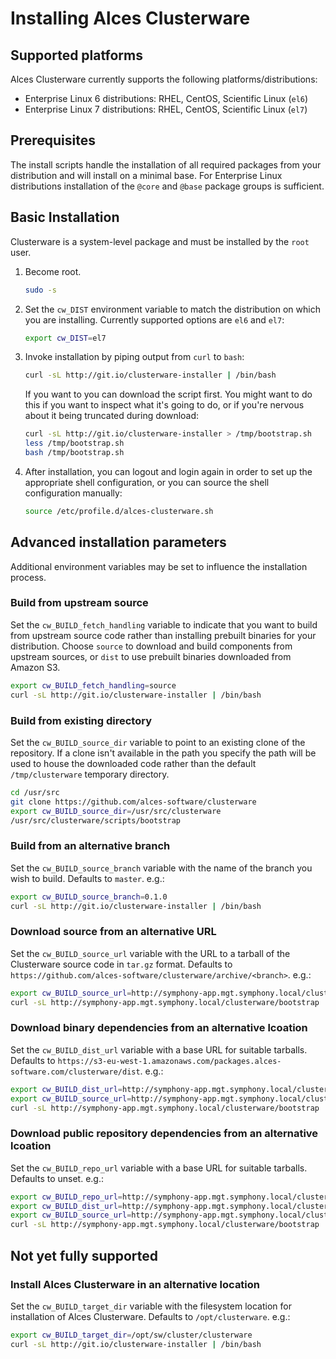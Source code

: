 # Installing Alces Clusterware

## Supported platforms

Alces Clusterware currently supports the following platforms/distributions:

* Enterprise Linux 6 distributions: RHEL, CentOS, Scientific Linux (`el6`)
* Enterprise Linux 7 distributions: RHEL, CentOS, Scientific Linux (`el7`)

## Prerequisites

The install scripts handle the installation of all required packages from your distribution and will install on a minimal base.  For Enterprise Linux distributions installation of the `@core` and `@base` package groups is sufficient.

## Basic Installation

Clusterware is a system-level package and must be installed by the `root` user.

1. Become root.

   ```bash
   sudo -s
   ```

2. Set the `cw_DIST` environment variable to match the distribution on which you are installing. Currently supported options are `el6` and `el7`:

     ```bash
     export cw_DIST=el7
     ```

3. Invoke installation by piping output from `curl` to `bash`:

   ```bash
   curl -sL http://git.io/clusterware-installer | /bin/bash
   ```

   If you want to you can download the script first.  You might want to do this if you want to inspect what it's going to do, or if you're nervous about it being truncated during download:

   ```bash
   curl -sL http://git.io/clusterware-installer > /tmp/bootstrap.sh
   less /tmp/bootstrap.sh
   bash /tmp/bootstrap.sh
   ```

4. After installation, you can logout and login again in order to set up the appropriate shell configuration, or you can source the shell configuration manually:

   ```bash
   source /etc/profile.d/alces-clusterware.sh
   ```

## Advanced installation parameters

Additional environment variables may be set to influence the installation process.

### Build from upstream source

Set the `cw_BUILD_fetch_handling` variable to indicate that you want to build from upstream source code rather than installing prebuilt binaries for your distribution.  Choose `source` to download and build components from upstream sources, or `dist` to use prebuilt binaries downloaded from Amazon S3.
   
```bash
export cw_BUILD_fetch_handling=source
curl -sL http://git.io/clusterware-installer | /bin/bash
```

### Build from existing directory

Set the `cw_BUILD_source_dir` variable to point to an existing clone of the repository.  If a clone isn't available in the path you specify the path will be used to house the downloaded code rather than the default `/tmp/clusterware` temporary directory.

```bash
cd /usr/src
git clone https://github.com/alces-software/clusterware
export cw_BUILD_source_dir=/usr/src/clusterware
/usr/src/clusterware/scripts/bootstrap
```

### Build from an alternative branch

Set the `cw_BUILD_source_branch` variable with the name of the branch you wish to build.  Defaults to `master`. e.g.:

```bash
export cw_BUILD_source_branch=0.1.0
curl -sL http://git.io/clusterware-installer | /bin/bash
```

### Download source from an alternative URL

Set the `cw_BUILD_source_url` variable with the URL to a tarball of the Clusterware source code in `tar.gz` format.  Defaults to `https://github.com/alces-software/clusterware/archive/<branch>`. e.g.:

```bash
export cw_BUILD_source_url=http://symphony-app.mgt.symphony.local/clusterware/clusterware.tar.gz
curl -sL http://symphony-app.mgt.symphony.local/clusterware/bootstrap | /bin/bash
```

### Download binary dependencies from an alternative lcoation

Set the `cw_BUILD_dist_url` variable with a base URL for suitable tarballs.  Defaults to `https://s3-eu-west-1.amazonaws.com/packages.alces-software.com/clusterware/dist`. e.g.:

```bash
export cw_BUILD_dist_url=http://symphony-app.mgt.symphony.local/clusterware/dist
export cw_BUILD_source_url=http://symphony-app.mgt.symphony.local/clusterware/clusterware.tar.gz
curl -sL http://symphony-app.mgt.symphony.local/clusterware/bootstrap | /bin/bash
```

### Download public repository dependencies from an alternative lcoation

Set the `cw_BUILD_repo_url` variable with a base URL for suitable tarballs.  Defaults to unset.  e.g.:

```bash
export cw_BUILD_repo_url=http://symphony-app.mgt.symphony.local/clusterware
export cw_BUILD_dist_url=http://symphony-app.mgt.symphony.local/clusterware/dist
export cw_BUILD_source_url=http://symphony-app.mgt.symphony.local/clusterware/clusterware.tar.gz
curl -sL http://symphony-app.mgt.symphony.local/clusterware/bootstrap | /bin/bash
```

## Not yet fully supported

### Install Alces Clusterware in an alternative location

Set the `cw_BUILD_target_dir` variable with the filesystem location for installation of Alces Clusterware.  Defaults to `/opt/clusterware`. e.g.:

```bash
export cw_BUILD_target_dir=/opt/sw/cluster/clusterware
curl -sL http://git.io/clusterware-installer | /bin/bash
```

